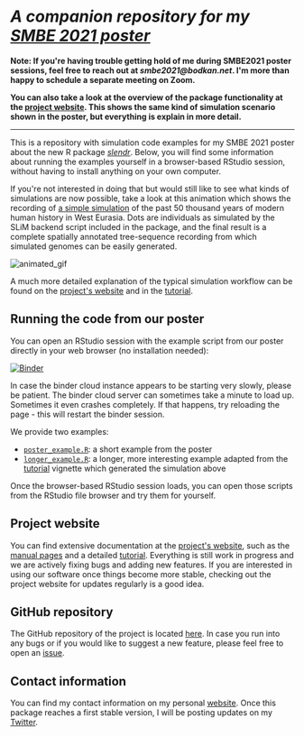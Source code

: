 # *A companion repository for my [SMBE 2021 poster](SMBE2021_poster.pdf)*

**Note: If you're having trouble getting hold of me during SMBE2021 poster sessions, feel free to reach out at _smbe2021@bodkan.net_. I'm more than happy to schedule a separate meeting on Zoom.**

**You can also take a look at the overview of the package functionality at the [project website](https://bodkan.net/slendr). This shows the same kind of simulation scenario shown in the poster, but everything is explain in more detail.**

------

This is a repository with simulation code examples for my SMBE 2021 poster about the new R package [*slendr*](https://github.com/bodkan/slendr). Below, you will find some information about running the examples yourself in a browser-based RStudio session, without having to install anything on your own computer.

If you're not interested in doing that but would still like to see what kinds of simulations are now possible, take a look at this animation which shows the recording of [a simple simulation](longer_example.R) of the past 50 thousand years of modern human history in West Eurasia. Dots are individuals as simulated by the SLiM backend script included in the package, and the final result is a complete spatially annotated tree-sequence recording from which simulated genomes can be easily generated.

![animated_gif](longer_example.gif)

A much more detailed explanation of the typical simulation workflow can be found on the [project's website](https://bodkan.net/slendr) and in the [tutorial](https://bodkan.net/slendr/articles/slendr.html).

## Running the code from our poster

You can open an RStudio session with the example script from our poster directly in your web browser (no installation needed):

[![Binder](http://mybinder.org/badge.svg)](http://beta.mybinder.org/v2/gh/bodkan/smbe2021/main?urlpath=rstudio)

In case the binder cloud instance appears to be starting very slowly, please be patient. The binder cloud server can sometimes take a minute to load up. Sometimes it even crashes completely. If that happens, try reloading the page - this will restart the binder session.

We provide two examples:

-   [`poster_example.R`](poster_example.R): a short example from the poster
-   [`longer_example.R`](longer_example.R): a longer, more interesting example adapted from the [tutorial](https://bodkan.net/slendr/articles/slendr.html) vignette which generated the simulation above

Once the browser-based RStudio session loads, you can open those scripts from the RStudio file browser and try them for yourself.

## Project website

You can find extensive documentation at the [project's website](https://bodkan.net/slendr), such as the [manual pages](https://bodkan.net/slendr/reference/index.html) and a detailed [tutorial](https://bodkan.net/slendr/articles/slendr.html). Everything is still work in progress and we are actively fixing bugs and adding new features. If you are interested in using our software once things become more stable, checking out the project website for updates regularly is a good idea.

## GitHub repository

The GitHub repository of the project is located [here](https://github.com/bodkan/slendr). In case you run into any bugs or if you would like to suggest a new feature, please feel free to open an [issue](https://github.com/bodkan/slendr/issues).

## Contact information

You can find my contact information on my personal [website](https://bodkan.net). Once this package reaches a first stable version, I will be posting updates on my [Twitter](https://twitter.com/fleventy5).
